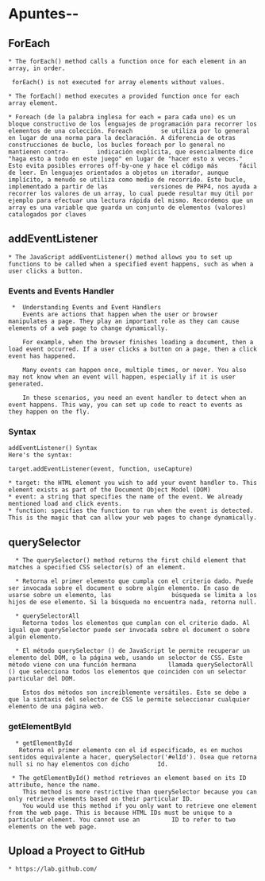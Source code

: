 # Apuntes--

## ForEach

    * The forEach() method calls a function once for each element in an array, in order.

     forEach() is not executed for array elements without values.

    * The forEach() method executes a provided function once for each array element.

    * Foreach (de la palabra inglesa for each = para cada uno) es un bloque constructivo de los lenguajes de programación para recorrer los elementos de una colección. Foreach        se utiliza por lo general en lugar de una norma para la declaración. A diferencia de otras construcciones de bucle, los bucles foreach por lo general no mantienen contra-        indicación explícita, que esencialmente dice "haga esto a todo en este juego" en lugar de "hacer esto x veces." Esto evita posibles errores off-by-one y hace el código más      fácil de leer. En lenguajes orientados a objetos un iterador, aunque implícito, a menudo se utiliza como medio de recorrido. Este bucle, implementado a partir de las            versiones de PHP4, nos ayuda a recorrer los valores de un array, lo cual puede resultar muy útil por ejemplo para efectuar una lectura rápida del mismo. Recordemos que un        array es una variable que guarda un conjunto de elementos (valores) catalogados por claves

## addEventListener 

    * The JavaScript addEventListener() method allows you to set up functions to be called when a specified event happens, such as when a user clicks a button.
  
  ### Events and Events Handler 
    
     *  Understanding Events and Event Handlers
        Events are actions that happen when the user or browser manipulates a page. They play an important role as they can cause elements of a web page to change dynamically.

        For example, when the browser finishes loading a document, then a load event occurred. If a user clicks a button on a page, then a click event has happened.

        Many events can happen once, multiple times, or never. You also may not know when an event will happen, especially if it is user generated.

        In these scenarios, you need an event handler to detect when an event happens. This way, you can set up code to react to events as they happen on the fly.

  ### Syntax
  
    addEventListener() Syntax
    Here's the syntax:

    target.addEventListener(event, function, useCapture)
    
    * target: the HTML element you wish to add your event handler to. This element exists as part of the Document Object Model (DOM)
    * event: a string that specifies the name of the event. We already mentioned load and click events.
    * function: specifies the function to run when the event is detected. This is the magic that can allow your web pages to change dynamically.
    
 ## querySelector
 
      * The querySelector() method returns the first child element that matches a specified CSS selector(s) of an element.
   
      * Retorna el primer elemento que cumpla con el criterio dado. Puede ser invocada sobre el document o sobre algún elemento. En caso de usarse sobre un elemento, las                 búsqueda se limita a los hijos de ese elemento. Si la búsqueda no encuentra nada, retorna null.
      
      * querySelectorAll
        Retorna todos los elementos que cumplan con el criterio dado. Al igual que querySelector puede ser invocada sobre el document o sobre algún elemento.
       
      * El método querySelector () de JavaScript le permite recuperar un elemento del DOM, o la página web, usando un selector de CSS. Este método viene con una función hermana         llamada querySelectorAll () que selecciona todos los elementos que coinciden con un selector particular del DOM.

        Estos dos métodos son increíblemente versátiles. Esto se debe a que la sintaxis del selector de CSS le permite seleccionar cualquier elemento de una página web.
        
  ### getElementById
  
      * getElementById
       Retorna el primer elemento con el id especificado, es en muchos sentidos equivalente a hacer, querySelector('#elId'). Osea que retorna null si no hay elementos con dicho        Id.
      
     * The getElementById() method retrieves an element based on its ID attribute, hence the name.
        This method is more restrictive than querySelector because you can only retrieve elements based on their particular ID.
        You would use this method if you only want to retrieve one element from the web page. This is because HTML IDs must be unique to a particular element. You cannot use an         ID to refer to two elements on the web page.
        
   ## Upload a Proyect to GitHub
    
    * https://lab.github.com/
